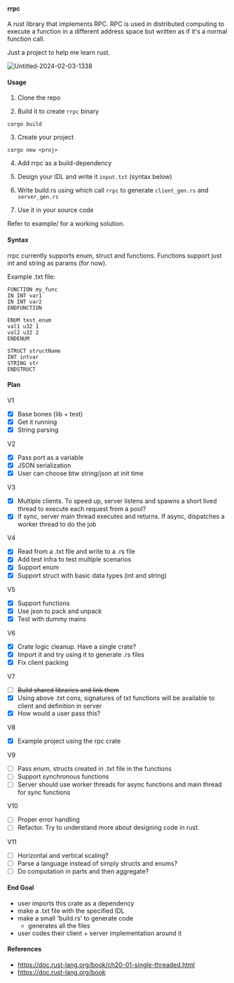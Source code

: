 #### rrpc

A rust library that implements RPC. RPC is used in distributed computing to execute a function in a different address space but written as if it's a normal function call.

Just a project to help me learn rust.

![Untitled-2024-02-03-1338](https://github.com/InfiniteVerma/rrpc/assets/45547198/52d11371-482c-4d4c-8d77-d03cb7d5b8a4)

#### Usage

1. Clone the repo

2. Build it to create `rrpc` binary
```
cargo build
```

3. Create your project
```
cargo new <proj>
```

4. Add rrpc as a build-dependency

5. Design your IDL and write it `input.txt` (syntax below)

6. Write build.rs using which call `rrpc` to generate `client_gen.rs` and `server_gen.rs`

7. Use it in your source code

Refer to example/ for a working solution.

#### Syntax

rrpc currently supports enum, struct and functions. Functions support just int and string as params (for now).

Example .txt file:

```
FUNCTION my_func
IN INT var1
IN INT var2
ENDFUNCTION

ENUM test_enum
val1 u32 1
val2 u32 2
ENDENUM

STRUCT structName
INT intvar 
STRING str
ENDSTRUCT
```

#### Plan

V1
 - [x] Base bones (lib + test)
 - [x] Get it running
 - [x] String parsing

V2
 - [x] Pass port as a variable
 - [x] JSON serialization
 - [x] User can choose btw string/json at init time

V3
 - [x] Multiple clients. To speed up, server listens and spawns a short lived thread to execute each request from a pool?
 - [x] If sync, server main thread executes and returns. If async, dispatches a worker thread to do the job

V4
 - [x] Read from a .txt file and write to a .rs file
 - [x] Add test infra to test multiple scenarios
 - [x] Support enum
 - [x] Support struct with basic data types (int and string)

V5
 - [x] Support functions
 - [x] Use json to pack and unpack
 - [x] Test with dummy mains

V6
 - [x] Crate logic cleanup. Have a single crate?
 - [x] Import it and try using it to generate .rs files
 - [x] Fix client packing

V7
 - [ ] ~~Build shared libraries and link them~~
 - [x] Using above .txt cons, signatures of txt functions will be available to client and definition in server
 - [x] How would a user pass this?

V8
 - [x] Example project using the rpc crate

V9
 - [ ] Pass enum, structs created in .txt file in the functions
 - [ ] Support synchronous functions
 - [ ] Server should use worker threads for async functions and main thread for sync functions

V10
 - [ ] Proper error handling
 - [ ] Refactor. Try to understand more about designing code in rust.

V11
 - [ ] Horizontal and vertical scaling?
 - [ ] Parse a language instead of simply structs and enums?
 - [ ] Do computation in parts and then aggregate?

#### End Goal

 - user imports this crate as a dependency
 - make a .txt file with the specified IDL
 - make a small 'build.rs' to generate code
   - generates all the files
 - user codes their client + server implementation around it

#### References
 - https://doc.rust-lang.org/book/ch20-01-single-threaded.html
 - https://doc.rust-lang.org/book
